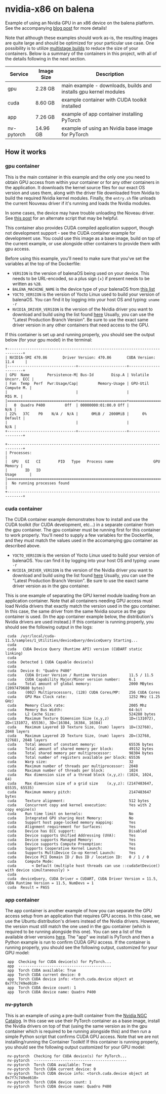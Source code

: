 # nvidia-x86 on balena
Example of using an Nvidia GPU in an x86 device on the balena platform. See the accompanying [blog post](https://www.balena.io/blog/how-to-use-nvidia-gpu-on-x86-device-balenaOS/) for more details!

Note that although these examples should work as-is, the resulting images are quite large and should be optimized for your particular use case. One possibility is to utilize [multistage builds](https://www.balena.io/docs/learn/deploy/build-optimization/#multi-stage-builds) to reduce the size of your containers. Below is a summary of the containers in this project, with all of the details following in the next section.

| Service | Image Size | Description |
| ------------ | ----------- | ----------- |
| gpu | 2.28 GB | main example - downloads, builds and installs gpu kernel modules |
| cuda | 8.60 GB | example container with CUDA toolkit installed |
| app | 7.26 GB | example of app container installing PyTorch |
| nv-pytorch | 14.96 GB | example of using an Nvidia base image for PyTorch |

## How it works
### gpu container
This is the main container in this example and the only one you need to obtain GPU access from within your container or for any other containers in the application. It downloads the kernel source files for our exact OS version and uses them, along with the driver file downloaded from Nvidia to build the required Nvidia kernel modules. Finally, the `entry.sh` file unloads the current Nouveau driver if it's running and loads the Nvidia modules.

In some cases, the device may have trouble unloading the Noveau driver. See [this post](https://forums.balena.io/t/blacklist-drivers-in-host-os/163437/25) for an alternate script that may be helpful.

This container also provides CUDA compiled application support, though not development support - see the CUDA container example for development use. You could use this image as a base image, build on top of the current example, or use alongside other containers to provide them with gpu access.

Before using this example, you'll need to make sure that you've set the variables at the top of the Dockerfile:
- `VERSION` is the version of balenaOS being used on your device. This needs to be URL-encoded, so a plus sign (+) if present needs to be written as `%2B`.
- `BALENA_MACHINE_NAME` is the device type of your balenaOS from [this list](https://www.balena.io/docs/reference/hardware/devices/)
- `YOCTO_VERSION` is the version of Yocto Linux used to build your version of balenaOS. You can find it by logging into your host OS and typing: `uname -r`
- `NVIDIA_DRIVER_VERSION` is the version of the Nvidia driver you want to download and build using the list found [here]( https://www.nvidia.com/en-us/drivers/unix/) Usually, you can use the "Latest Production Branch Version". Be sure to use the exact same driver version in any other containers that need access to the GPU. 

If this container is set up and running properly, you should see the output below (for your gpu model) in the terminal:
```
+-----------------------------------------------------------------------------+
| NVIDIA-SMI 470.86       Driver Version: 470.86       CUDA Version: 11.4     |
|-------------------------------+----------------------+----------------------+
| GPU  Name        Persistence-M| Bus-Id        Disp.A | Volatile Uncorr. ECC |
| Fan  Temp  Perf  Pwr:Usage/Cap|         Memory-Usage | GPU-Util  Compute M. |
|                               |                      |               MIG M. |
|===============================+======================+======================|
|   0  Quadro P400         Off  | 00000000:01:00.0 Off |                  N/A |
| 22%   37C    P0    N/A /  N/A |      0MiB /  2000MiB |      0%      Default |
|                               |                      |                  N/A |
+-------------------------------+----------------------+----------------------+
                                                                               
+-----------------------------------------------------------------------------+
| Processes:                                                                  |
|  GPU   GI   CI        PID   Type   Process name                  GPU Memory |
|        ID   ID                                                   Usage      |
|=============================================================================|
|  No running processes found                                                 |
+-----------------------------------------------------------------------------+ 
```
### cuda container
The CUDA container example demonstrates how to install and use the CUDA toolkit (for CUDA development, etc...) in a separate container from the gpu container. The gpu container must be running first for this container to work properly. You'll need to supply a few variables for the Dockerfile, and they must match the values used in the accomanying gpu container as described above. 
- `YOCTO_VERSION` is the version of Yocto Linux used to build your version of balenaOS. You can find it by logging into your host OS and typing: `uname -r`
- `NVIDIA_DRIVER_VERSION` is the version of the Nvidia driver you want to download and build using the list found [here]( https://www.nvidia.com/en-us/drivers/unix/) Usually, you can use the "Latest Production Branch Version". Be sure to use the eaxct same driver version as in the gpu container.

This is one example of separating the GPU kernel module loading from an application container. Note that all containers needing GPU access must load Nvidia drivers that exactly match the version used in the gpu container. In this case, the same driver from the same Nvidia source as the gpu container is used. (In the app container example below, the distribution's Nvidia drivers are used instead.) If this container is running properly, you should see the following output in the logs:
```
 cuda  /usr/local/cuda-11.5/samples/1_Utilities/deviceQuery/deviceQuery Starting...
 cuda  
 cuda   CUDA Device Query (Runtime API) version (CUDART static linking)
 cuda  
 cuda  Detected 1 CUDA Capable device(s)
 cuda  
 cuda  Device 0: "Quadro P400"
 cuda    CUDA Driver Version / Runtime Version          11.5 / 11.5
 cuda    CUDA Capability Major/Minor version number:    6.1
 cuda    Total amount of global memory:                 2000 MBytes (2097479680 bytes)
 cuda    (002) Multiprocessors, (128) CUDA Cores/MP:    256 CUDA Cores
 cuda    GPU Max Clock rate:                            1252 MHz (1.25 GHz)
 cuda    Memory Clock rate:                             2005 Mhz
 cuda    Memory Bus Width:                              64-bit
 cuda    L2 Cache Size:                                 524288 bytes
 cuda    Maximum Texture Dimension Size (x,y,z)         1D=(131072), 2D=(131072, 65536), 3D=(16384, 16384, 16384)
 cuda    Maximum Layered 1D Texture Size, (num) layers  1D=(32768), 2048 layers
 cuda    Maximum Layered 2D Texture Size, (num) layers  2D=(32768, 32768), 2048 layers
 cuda    Total amount of constant memory:               65536 bytes
 cuda    Total amount of shared memory per block:       49152 bytes
 cuda    Total shared memory per multiprocessor:        98304 bytes
 cuda    Total number of registers available per block: 65536
 cuda    Warp size:                                     32
 cuda    Maximum number of threads per multiprocessor:  2048
 cuda    Maximum number of threads per block:           1024
 cuda    Max dimension size of a thread block (x,y,z): (1024, 1024, 64)
 cuda    Max dimension size of a grid size    (x,y,z): (2147483647, 65535, 65535)
 cuda    Maximum memory pitch:                          2147483647 bytes
 cuda    Texture alignment:                             512 bytes
 cuda    Concurrent copy and kernel execution:          Yes with 2 copy engine(s)
 cuda    Run time limit on kernels:                     No
 cuda    Integrated GPU sharing Host Memory:            No
 cuda    Support host page-locked memory mapping:       Yes
 cuda    Alignment requirement for Surfaces:            Yes
 cuda    Device has ECC support:                        Disabled
 cuda    Device supports Unified Addressing (UVA):      Yes
 cuda    Device supports Managed Memory:                Yes
 cuda    Device supports Compute Preemption:            Yes
 cuda    Supports Cooperative Kernel Launch:            Yes
 cuda    Supports MultiDevice Co-op Kernel Launch:      Yes
 cuda    Device PCI Domain ID / Bus ID / location ID:   0 / 1 / 0
 cuda    Compute Mode:
 cuda       < Default (multiple host threads can use ::cudaSetDevice() with device simultaneously) >
 cuda  
 cuda  deviceQuery, CUDA Driver = CUDART, CUDA Driver Version = 11.5, CUDA Runtime Version = 11.5, NumDevs = 1
 cuda  Result = PASS
 ```
 
 ### app container
 The app container is another example of how you can separate the GPU access setup from an application that requires GPU access. In this case, we use the Ubuntu distribution's drivers instead of the Nvidia drivers. However, the version must still match the one used in the gpu container (which is required to be running alongside this one). You can see a list of the available driver versions [here](https://launchpad.net/~graphics-drivers/+archive/ubuntu/ppa). The "app" we install is PyTorch and then a Python example is run to confirm CUDA GPU access. If the container is running properly, you should see the following output, customized for your GPU model:
```
 app  Checking for CUDA device(s) for PyTorch...
 app  ------------------------------------------
 app  Torch CUDA available: True
 app  Torch CUDA current device: 0
 app  Torch CUDA device info: <torch.cuda.device object at 0x7f7c749ed610>
 app  Torch CUDA device count: 1
 app  Torch CUDA device name: Quadro P400
```

### nv-pytorch
This is an example of using a pre-built container from the [Nvidia NGC Catalog](https://catalog.ngc.nvidia.com/). In this case we use their PyTorch container as a base image, install the Nvidia drivers on top of that (using the same version as in the gpu container which is required to be running alongside this) and then run a simple Python script that confirms CUDA GPU access. Note that we are not installing/running the Container Toolkit! If this container is running properly, you should see the following output customized for your GPU model:
```
 nv-pytorch  Checking for CUDA device(s) for PyTorch...
 nv-pytorch  ------------------------------------------
 nv-pytorch  Torch CUDA available: True
 nv-pytorch  Torch CUDA current device: 0
 nv-pytorch  Torch CUDA device info: <torch.cuda.device object at 0x7f7c749ed610>
 nv-pytorch  Torch CUDA device count: 1
 nv-pytorch  Torch CUDA device name: Quadro P400
```
